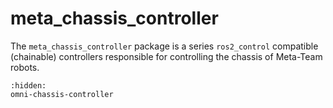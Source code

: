 # meta_chassis_controller

The `meta_chassis_controller` package is a series `ros2_control` compatible (chainable) controllers responsible for controlling the chassis of Meta-Team robots.

```{toctree}
:hidden:
omni-chassis-controller
```
